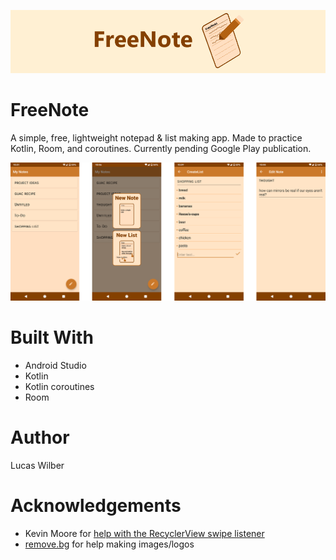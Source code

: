 ![banner logo](/images/freenote-banner.png)

# FreeNote
A simple, free, lightweight notepad & list making app. Made to practice Kotlin, Room, and coroutines. Currently pending Google Play publication.

![screenshot images](/images/freenote-screenshots.png)

# Built With
* Android Studio
* Kotlin
* Kotlin coroutines
* Room

# Author
Lucas Wilber

# Acknowledgements
* Kevin Moore for [help with the RecyclerView swipe listener](https://www.raywenderlich.com/1560485-android-recyclerview-tutorial-with-kotlin)
* [remove.bg](https://remove.bg) for help making images/logos